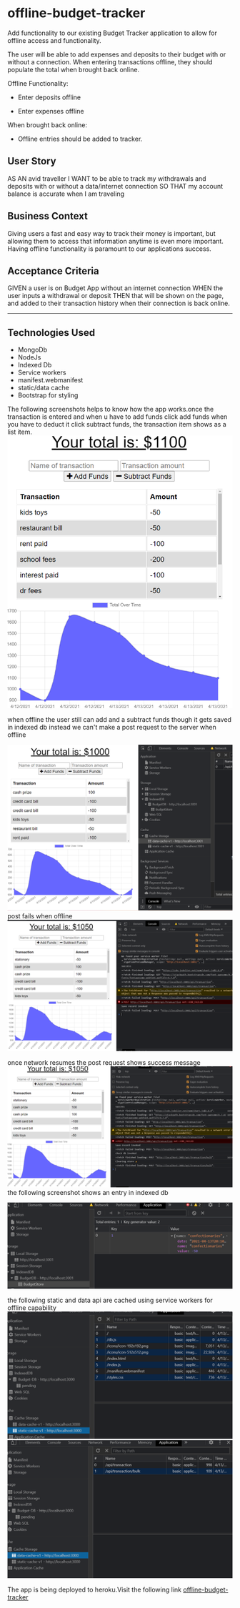 # offline-budget-tracker
Add functionality to our existing Budget Tracker application to allow for offline access and functionality.

The user will be able to add expenses and deposits to their budget with or without a connection. When entering transactions offline, they should populate the total when brought back online.

Offline Functionality:

  * Enter deposits offline

  * Enter expenses offline

When brought back online:

  * Offline entries should be added to tracker.

## User Story
AS AN avid traveller
I WANT to be able to track my withdrawals and deposits with or without a data/internet connection
SO THAT my account balance is accurate when I am traveling

## Business Context

Giving users a fast and easy way to track their money is important, but allowing them to access that information anytime is even more important. Having offline functionality is paramount to our applications success.


## Acceptance Criteria
GIVEN a user is on Budget App without an internet connection
WHEN the user inputs a withdrawal or deposit
THEN that will be shown on the page, and added to their transaction history when their connection is back online.

- - -
## Technologies Used
  * MongoDb
  * NodeJs
  * Indexed Db
  * Service workers
  * manifest.webmanifest
  * static/data cache
  * Bootstrap for styling

  The following screenshots helps to know how the app works.once the transaction is entered and when u have to add funds click add funds when you have to deduct it click subtract funds, the transaction item shows as a list item.
  ![budgetpage](public/images/bugetpage.PNG)
  
  when offline the user still can add and a subtract funds though it gets saved in indexed db instead we can't make a post request to the server when offline

  ![offline](public/images/offlinemode.PNG)
  post fails when offline
  ![postfail](public/images/postfailed.PNG)
  
  once network resumes the post request shows success message
  ![postscuccess](public/images/postsuccess.PNG)
   the following screenshot shows an entry in indexed db

   ![indexdb](public/images/indexdb.PNG)

   the following static and data api are cached using service workers for offline capability
   ![staticCache](public/images/staticcache.PNG)
   ![datacache](public/images/datacache.PNG)

   The app is being deployed to heroku.Visit the following link
   [offline-budget-tracker](https://safe-cove-07921.herokuapp.com/)

  